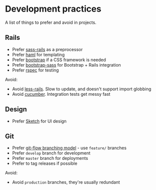 # Development practices

A list of things to prefer and avoid in projects.

## Rails

- Prefer [sass-rails](https://github.com/rails/sass-rails) as a preprocessor
- Prefer [haml](http://haml.info/) for templating
- Prefer [bootstrap](http://getbootstrap.com) if a CSS framework is needed
- Prefer [bootstrap-sass](https://github.com/twbs/bootstrap-sass) for Bootstrap + Rails integration
- Prefer [rspec](https://github.com/rspec/rspec) for testing

Avoid:

- Avoid [less-rails](https://github.com/metaskills/less-rails/). Slow to update, and doesn't support import globbing
- Avoid [cucumber](https://github.com/cucumber/cucumber). Integration tests get messy fast

## Design

- Prefer [Sketch](http://bohemiancoding.com/sketch/) for UI design

## Git

- Prefer [git-flow branching model](http://nvie.com/posts/a-successful-git-branching-model/) - use `feature/` branches
- Prefer `develop` branch for development
- Prefer `master` branch for deployments
- Prefer to tag releases if possible

Avoid:

- Avoid `production` branches, they're usually redundant
